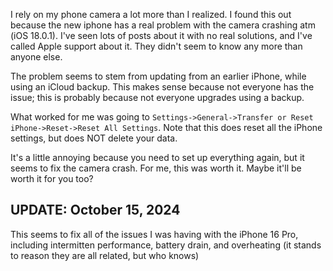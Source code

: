 <!-- :metadata:

title: iPhone 16 Pro Camera Crash [FIXED!]
tags: Gadgets
publishedAt: 2024-10-13T13:22:00-07:00
summary:

Is your iPhone 16 Pro or Max camera crashing every time you try to use it? Mine
was too, but I have found a fix.
-->

I rely on my phone camera a lot more than I realized. I found this out because
the new iphone has a real problem with the camera crashing atm (iOS 18.0.1).
I've seen lots of posts about it with no real solutions, and I've called Apple
support about it. They didn't seem to know any more than anyone else.

The problem seems to stem from updating from an earlier iPhone, while using an
iCloud backup. This makes sense because not everyone has the issue; this is
probably because not everyone upgrades using a backup.

What worked for me was going to `Settings->General->Transfer or Reset
iPhone->Reset->Reset All Settings`. Note that this does reset all the iPhone
settings, but does NOT delete your data.

It's a little annoying because you need to set up everything again, but it
seems to fix the camera crash. For me, this was worth it. Maybe it'll be worth
it for you too?

## UPDATE: October 15, 2024

This seems to fix all of the issues I was having with the iPhone 16 Pro,
including intermitten performance, battery drain, and overheating (it stands to
reason they are all related, but who knows)
